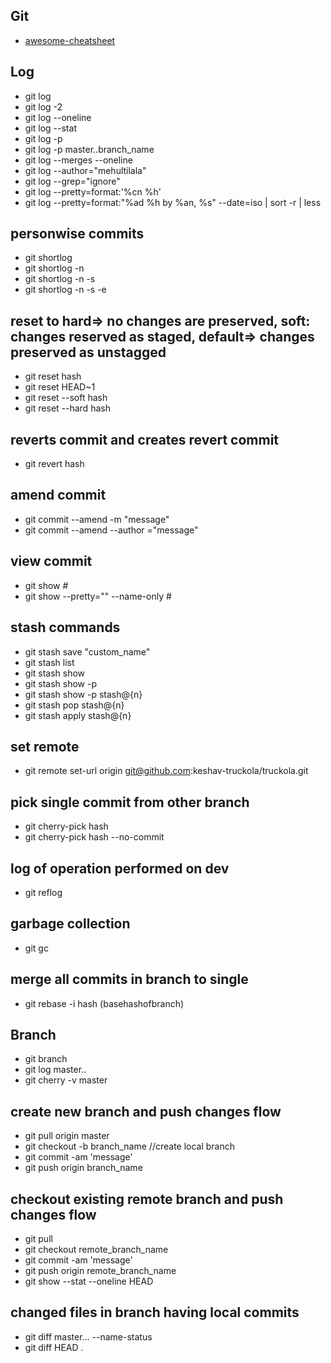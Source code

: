 ## Git
  * [awesome-cheatsheet](https://github.com/arslanbilal/git-cheat-sheet#readme)

## Log
  - git log
  - git log -2
  - git log --oneline
  - git log --stat
  - git log -p
  - git log -p master..branch_name
  - git log --merges --oneline
  - git log --author="mehultilala"
  - git log --grep="ignore"
  - git log --pretty=format:'%cn %h'
  - git log --pretty=format:"%ad %h by %an, %s" --date=iso | sort -r | less

## personwise commits
  - git shortlog
  - git shortlog -n
  - git shortlog -n -s
  - git shortlog -n -s -e

## reset to  hard=> no changes are preserved, soft: changes reserved as staged, default=> changes preserved as unstagged
  - git reset hash
  - git reset HEAD~1
  - git reset --soft hash
  - git reset --hard hash

## reverts commit and creates revert commit
  - git revert hash

## amend commit
  - git commit --amend -m "message"
  - git commit --amend --author ="message"
  
## view commit
  - git show #
  - git show --pretty="" --name-only #
  
## stash commands
  - git stash save "custom_name"
  - git stash list
  - git stash show
  - git stash show -p
  - git stash show -p stash@{n}
  - git stash pop stash@{n}
  - git stash apply stash@{n}

## set remote
  - git remote set-url origin git@github.com:keshav-truckola/truckola.git

## pick single commit from other branch
  - git cherry-pick hash
  - git cherry-pick hash --no-commit

## log of operation performed on dev
  - git reflog

## garbage collection
  - git gc

## merge all commits in branch to single
  - git rebase -i hash (basehashofbranch)

## Branch
  - git branch
  - git log master..
  - git cherry -v master

## create new branch and push changes flow
  - git pull origin master
  - git checkout -b branch_name //create local branch
  - git commit -am 'message'
  - git push origin branch_name

## checkout existing remote branch and push changes flow
  - git pull
  - git checkout remote_branch_name
  - git commit -am 'message'
  - git push origin remote_branch_name
  - git show --stat --oneline HEAD

## changed files in branch having local commits
  - git diff master...  --name-status
  - git diff HEAD .
